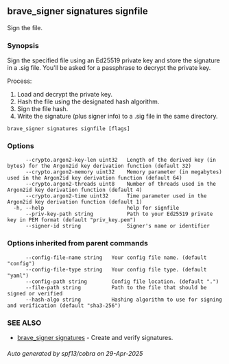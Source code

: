## brave_signer signatures signfile

Sign the file.

### Synopsis

Sign the specified file using an Ed25519 private key and store the signature in a .sig file.
You'll be asked for a passphrase to decrypt the private key.

Process:
1. Load and decrypt the private key.
2. Hash the file using the designated hash algorithm.
3. Sign the file hash.
4. Write the signature (plus signer info) to a .sig file in the same directory.

```
brave_signer signatures signfile [flags]
```

### Options

```
      --crypto.argon2-key-len uint32   Length of the derived key (in bytes) for the Argon2id key derivation function (default 32)
      --crypto.argon2-memory uint32    Memory parameter (in megabytes) used in the Argon2id key derivation function (default 64)
      --crypto.argon2-threads uint8    Number of threads used in the Argon2id key derivation function (default 4)
      --crypto.argon2-time uint32      Time parameter used in the Argon2id key derivation function (default 1)
  -h, --help                           help for signfile
      --priv-key-path string           Path to your Ed25519 private key in PEM format (default "priv_key.pem")
      --signer-id string               Signer's name or identifier
```

### Options inherited from parent commands

```
      --config-file-name string   Your config file name. (default "config")
      --config-file-type string   Your config file type. (default "yaml")
      --config-path string        Config file location. (default ".")
      --file-path string          Path to the file that should be signed or verified
      --hash-algo string          Hashing algorithm to use for signing and verification (default "sha3-256")
```

### SEE ALSO

* [brave_signer signatures](brave_signer_signatures.md)	 - Create and verify signatures.

###### Auto generated by spf13/cobra on 29-Apr-2025

